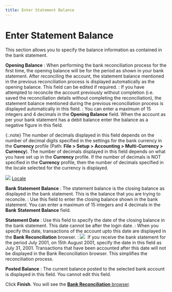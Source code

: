 ```yaml
---
title: Enter Statement Balance
---
```


# Enter Statement Balance


This section allows you to specify the balance information as contained  in the bank statement.


**Opening Balance**
: When performing the bank reconciliation process  for the first time, the opening balance will be for the period as shown  in your bank statement. After reconciling the account, the statement balance  mentioned in the previous reconciliation process is displayed automatically  as the opening balance. This field can be edited if required.
: If you have attempted to reconcile the account previously  without completion (i.e. saved the reconciliation details without completing  the reconciliation), the statement balance mentioned during the previous  reconciliation process is displayed automatically in this field.
: You can enter a maximum of 15 integers and 4 decimals  in the **Opening Balance** field.  When the account as per your bank statement has a debit balance enter  the balance as a negative figure in this field.


{:.note}
The number of decimals displayed in this field  depends on the number of decimal digits specified in the settings for  the bank currency in the **Currency** profile  (Path: **File &gt; Setup &gt; Accounting 
 &gt; Multi-Currency &gt; Currency**). The number of decimals displayed  in this field depends on what you have set up in the **Currency** profile. If the number of decimals is NOT specified in the **Currency** profile, then the number of  decimals specified in the locale selected for the currency is displayed.


![]({{site.acc_baseurl}}/img/lens.gif) [Locale]({{site.sc_chm}}/options/multicurrency/setup/defining/details/format-specification/locale.html)


**Bank Statement Balance**
: The statement balance is the closing balance as  displayed in the bank statement. This is the balance that you are trying  to reconcile.
: Use this field to enter the closing balance shown  in the bank statement. You can enter a maximum of 15 integers and 4 decimals  in the **Bank** **Statement 
 Balance** field.


**Statement Date**
: Use this field to specify the date of the closing  balance in the bank statement. This date cannot be after the login date.
: When you specify this date, transactions of the  account upto  this date are displayed in the **Bank Reconciliation** browser.
: ![]({{site.acc_baseurl}}/img/example.gif)  If  you receive the bank statement for the period July 2001, on 15th August  2001, specify the date in this field as July 31, 2001. Transactions that  have been accounted after this date will not be displayed in the Bank  Reconciliation browser. This simplifies the reconciliation process.


**Posted Balance**
: The current balance posted to the selected bank  account is displayed in this field. You cannot edit this field.


Click **Finish**. You will see the  [**Bank 
 Reconciliation** browser]({{site.acc_baseurl}}/bank-reconciliation/reconciling-an-account/bank_reconciliation_browser.html).
